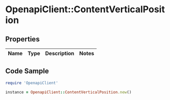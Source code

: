 # OpenapiClient::ContentVerticalPosition

## Properties

Name | Type | Description | Notes
------------ | ------------- | ------------- | -------------

## Code Sample

```ruby
require 'OpenapiClient'

instance = OpenapiClient::ContentVerticalPosition.new()
```


